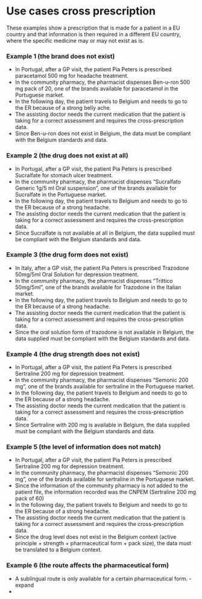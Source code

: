 # Use cases cross prescription
These examples show a prescription that is made for a patient in a EU country and that information is then required in a different EU country, where the specific medicine may or may not exist as is.

### Example 1 (the brand does not exist)

* In Portugal, after a GP visit, the patient Pia Peters is prescribed paracetamol 500 mg for headache treatment.
* In the community pharmacy, the pharmacist dispenses Ben-u-ron 500 mg pack of 20, one of the brands available for paracetamol in the Portuguese market.
* In the following day, the patient travels to Belgium and needs to go to the ER because of a strong belly ache.
* The assisting doctor needs the current medication that the patient is taking for a correct assessment and requires the cross-prescription data.
* Since Ben-u-ron does not exist in Belgium, the data must be compliant with the Belgium standards and data.

### Example 2 (the drug does not exist at all)

* In Portugal, after a GP visit, the patient Pia Peters is prescribed Sucralfate for stomach ulcer treatment.
* In the community pharmacy, the pharmacist dispenses “Sucralfato Generic 1g/5 ml Oral suspension”, one of the brands available for Sucralfate in the Portuguese market.
* In the following day, the patient travels to Belgium and needs to go to the ER because of a strong headache.
* The assisting doctor needs the current medication that the patient is taking for a correct assessment and requires the cross-prescription data.
* Since Sucralfate is not available at all in Belgium, the data supplied must be compliant with the Belgium standards and data.

### Example 3 (the drug form does not exist)

* In Italy, after a GP visit, the patient Pia Peters is prescribed Trazodone 50mg/5ml Oral Solution for depression treatment.
* In the community pharmacy, the pharmacist dispenses “Trittico 50mg/5ml”, one of the brands available for Trazodone in the Italian market.
* In the following day, the patient travels to Belgium and needs to go to the ER because of a strong headache.
* The assisting doctor needs the current medication that the patient is taking for a correct assessment and requires the cross-prescription data.
* Since the oral solution form of trazodone  is not available in Belgium, the data supplied must be compliant with the Belgium standards and data.


### Example 4 (the drug strength does not exist)

* In Portugal, after a GP visit, the patient Pia Peters is prescribed Sertraline 200 mg for depression treatment.
* In the community pharmacy, the pharmacist dispenses “Semonic 200 mg”, one of the brands available for sertraline in the Portuguese market.
* In the following day, the patient travels to Belgium and needs to go to the ER because of a strong headache.
* The assisting doctor needs the current medication that the patient is taking for a correct assessment and requires the cross-prescription data.
* Since Sertraline with 200 mg  is available in Belgium, the data supplied must be compliant with the Belgium standards and data.

### Example 5 (the level of information does not match)

* In Portugal, after a GP visit, the patient Pia Peters is prescribed Sertraline 200 mg for depression treatment.
* In the community pharmacy, the pharmacist dispenses “Semonic 200 mg”, one of the brands available for sertraline in the Portuguese market.
* Since the information of the community pharmacy is not added to the patient file, the information recorded was the CNPEM (Sertraline 200 mg pack of 60)
* In the following day, the patient travels to Belgium and needs to go to the ER because of a strong headache.
* The assisting doctor needs the current medication that the patient is taking for a correct assessment and requires the cross-prescription data.
* Since the drug level does not exist in the Belgium context (active principle + strength + pharmaceutical form + pack size), the data must be translated to a Belgium context.

### Example 6 (the route affects the pharmaceutical form)

* A sublingual route is only available for a certain pharmaceutical form. - expand
* 